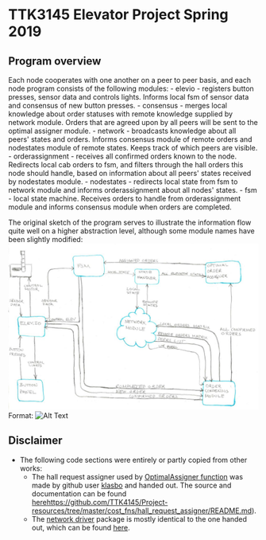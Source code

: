 # TTK3145 Elevator Project Spring 2019

## Program overview
Each node cooperates with one another on a peer to peer basis, and each node program consists of the following modules:
    - elevio
        - registers button presses, sensor data and controls lights. Informs local fsm of sensor data and consensus of new button presses.
    - consensus
        - merges local knowledge about order statuses with remote knowledge supplied by network module. Orders that are agreed upon by all peers will be sent to the optimal assigner module.
    - network
        - broadcasts knowledge about all peers' states and orders. Informs consensus module of remote orders and nodestates module of remote states. Keeps track of which peers are visible.
    - orderassignment
        - receives all confirmed orders known to the node. Redirects local cab orders to fsm, and filters through the hall orders this node should handle, based on information about all peers' states received by nodestates module.
    - nodestates
        - redirects local state from fsm to network module and informs orderassignment about all nodes' states.
    - fsm
        - local state machine. Receives orders to handle from orderassignment module and informs consensus module when orders are completed.

The original sketch of the program serves to illustrate the information flow quite well on a higher abstraction level, although some module names have been slightly modified:
![Module communication flow](./images/stmch.JPG)
Format: ![Alt Text](url)


## Disclaimer
- The following code sections were entirely or partly copied from other works:
    - The hall request assigner used by [OptimalAssigner function](./orderassignment/orderassignment.go) was made by github user [klasbo](https://github.com/klasbo) and handed out. The source and documentation can be found [here](https://github.com/klasbo)https://github.com/TTK4145/Project-resources/tree/master/cost_fns/hall_request_assigner/README.md).
    - The [network driver](./network/driver) package is mostly identical to the one handed out, which can be found [here](https://github.com/TTK4145/Network-go/README.md).
